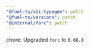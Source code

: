 ```yaml
---
"@fuel-ts/abi-typegen": patch
"@fuel-ts/versions": patch
"@internal/forc": patch
---
```


chore: Upgraded `forc` to `0.66.8`
